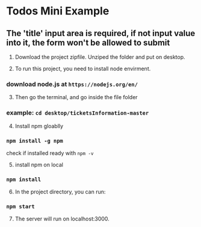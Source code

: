 # Todos Mini Example

## The 'title' input area is required, if not input value into it, the form won't be allowed to submit


1. Download the project zipfile. Unziped the folder and put on desktop.

2. To run this project, you need to install node envirment.

### download node.js at `https://nodejs.org/en/`

3. Then go the terminal, and go inside the file folder 

### example: `cd desktop/ticketsInformation-master` 

4. Install npm gloablly 

### `npm install -g npm`

check if installed ready with `npm -v`

5. install npm on local

### `npm install`

6. In the project directory, you can run:

### `npm start`

7. The server will run on localhost:3000.
